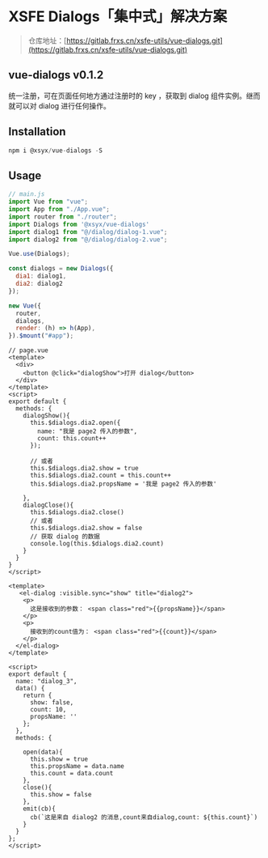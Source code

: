# XSFE Dialogs「集中式」解决方案

> 仓库地址：[https://gitlab.frxs.cn/xsfe-utils/vue-dialogs.git](https://gitlab.frxs.cn/xsfe-utils/vue-dialogs.git)

## vue-dialogs v0.1.2

统一注册，可在页面任何地方通过注册时的 key ，获取到 dialog 组件实例。继而就可以对 dialog 进行任何操作。

## Installation

```js
npm i @xsyx/vue-dialogs -S
```

## Usage

```js
// main.js
import Vue from "vue";
import App from "./App.vue";
import router from "./router";
import Dialogs from '@xsyx/vue-dialogs'
import dialog1 from "@/dialog/dialog-1.vue";
import dialog2 from "@/dialog/dialog-2.vue";

Vue.use(Dialogs);

const dialogs = new Dialogs({
  dia1: dialog1,
  dia2: dialog2
});

new Vue({
  router,
  dialogs,
  render: (h) => h(App),
}).$mount("#app");

```

```vue
// page.vue
<template>
  <div>
    <button @click="dialogShow">打开 dialog</button>
  </div>
</template>
<script>
export default {
  methods: {
    dialogShow(){
      this.$dialogs.dia2.open({
        name: "我是 page2 传入的参数",
        count: this.count++
      });

      // 或者
      this.$dialogs.dia2.show = true
      this.$dialogs.dia2.count = this.count++
      this.$dialogs.dia2.propsName = '我是 page2 传入的参数'

    },
    dialogClose(){
      this.$dialogs.dia2.close()
      // 或者
      this.$dialogs.dia2.show = false
      // 获取 dialog 的数据
      console.log(this.$dialogs.dia2.count)
    }
  }
}
</script>
```

```vue
<template>
   <el-dialog :visible.sync="show" title="dialog2">
    <p>
      这是接收到的参数： <span class="red">{{propsName}}</span>
    </p>
    <p>
      接收到的count值为： <span class="red">{{count}}</span>
    </p>
  </el-dialog>
</template>

<script>
export default {
  name: "dialog_3",
  data() {
    return {
      show: false,
      count: 10,
      propsName: ''
    };
  },
  methods: {

    open(data){
      this.show = true
      this.propsName = data.name
      this.count = data.count
    },
    close(){
      this.show = false
    },
    emit(cb){
      cb(`这是来自 dialog2 的消息,count来自dialog,count: ${this.count}`)
    }
  }
};
</script>
```
